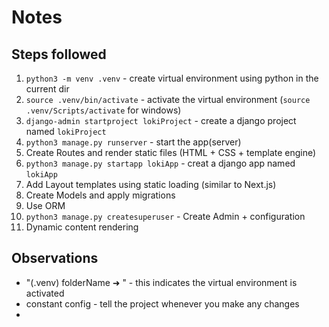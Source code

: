 # Notes

## Steps followed

1. `python3 -m venv .venv` - create virtual environment using python in the current dir
2. `source .venv/bin/activate` - activate the virtual environment (`source .venv/Scripts/activate` for windows)
3. `django-admin startproject lokiProject` - create a django project named `lokiProject`
4. `python3 manage.py runserver` - start the app(server)
5. Create Routes and render static files (HTML + CSS + template engine)
6. `python3 manage.py startapp lokiApp` - creat a django app named `lokiApp`
7. Add Layout templates using static loading (similar to Next.js)
8. Create Models and apply migrations
9. Use ORM
10. `python3 manage.py createsuperuser` - Create Admin + configuration
11. Dynamic content rendering

## Observations

- "(.venv) folderName ➜ " - this indicates the virtual environment is activated
- constant config - tell the project whenever you make any changes
-
